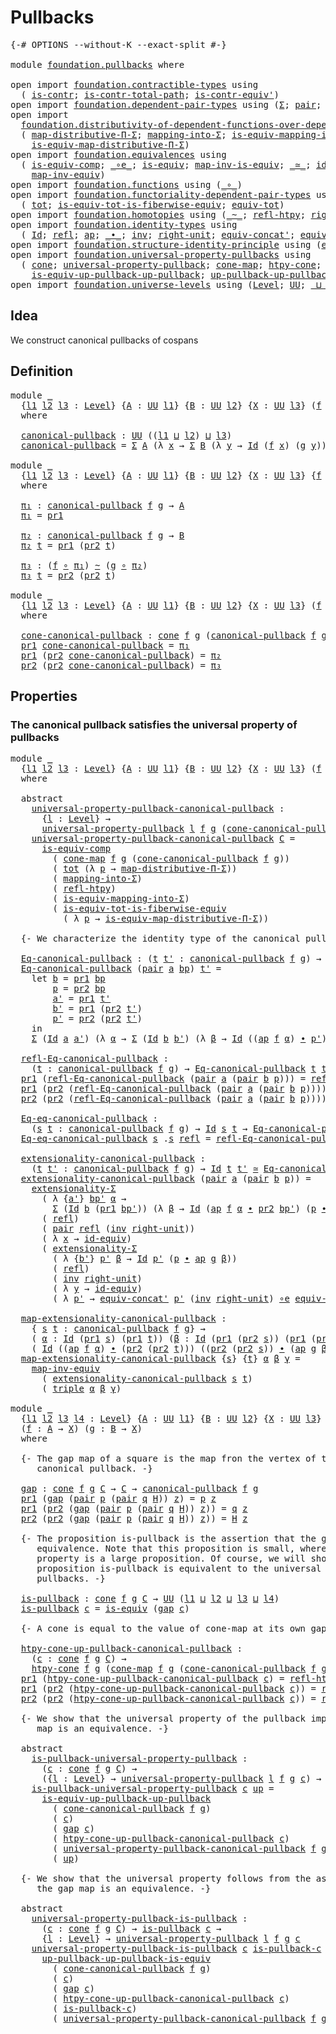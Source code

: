 # Pullbacks

<pre class="Agda"><a id="22" class="Symbol">{-#</a> <a id="26" class="Keyword">OPTIONS</a> <a id="34" class="Pragma">--without-K</a> <a id="46" class="Pragma">--exact-split</a> <a id="60" class="Symbol">#-}</a>

<a id="65" class="Keyword">module</a> <a id="72" href="foundation.pullbacks.html" class="Module">foundation.pullbacks</a> <a id="93" class="Keyword">where</a>

<a id="100" class="Keyword">open</a> <a id="105" class="Keyword">import</a> <a id="112" href="foundation.contractible-types.html" class="Module">foundation.contractible-types</a> <a id="142" class="Keyword">using</a>
  <a id="150" class="Symbol">(</a> <a id="152" href="foundation-core.contractible-types.html#925" class="Function">is-contr</a><a id="160" class="Symbol">;</a> <a id="162" href="foundation-core.contractible-types.html#1970" class="Function">is-contr-total-path</a><a id="181" class="Symbol">;</a> <a id="183" href="foundation-core.contractible-types.html#3739" class="Function">is-contr-equiv&#39;</a><a id="198" class="Symbol">)</a>
<a id="200" class="Keyword">open</a> <a id="205" class="Keyword">import</a> <a id="212" href="foundation.dependent-pair-types.html" class="Module">foundation.dependent-pair-types</a> <a id="244" class="Keyword">using</a> <a id="250" class="Symbol">(</a><a id="251" href="foundation-core.dependent-pair-types.html#502" class="Record">Σ</a><a id="252" class="Symbol">;</a> <a id="254" href="foundation-core.dependent-pair-types.html#575" class="InductiveConstructor">pair</a><a id="258" class="Symbol">;</a> <a id="260" href="foundation-core.dependent-pair-types.html#592" class="Field">pr1</a><a id="263" class="Symbol">;</a> <a id="265" href="foundation-core.dependent-pair-types.html#604" class="Field">pr2</a><a id="268" class="Symbol">;</a> <a id="270" href="foundation-core.dependent-pair-types.html#1021" class="Function">triple</a><a id="276" class="Symbol">)</a>
<a id="278" class="Keyword">open</a> <a id="283" class="Keyword">import</a>
  <a id="292" href="foundation.distributivity-of-dependent-functions-over-dependent-pairs.html" class="Module">foundation.distributivity-of-dependent-functions-over-dependent-pairs</a> <a id="362" class="Keyword">using</a>
  <a id="370" class="Symbol">(</a> <a id="372" href="foundation.distributivity-of-dependent-functions-over-dependent-pairs.html#2808" class="Function">map-distributive-Π-Σ</a><a id="392" class="Symbol">;</a> <a id="394" href="foundation.distributivity-of-dependent-functions-over-dependent-pairs.html#6417" class="Function">mapping-into-Σ</a><a id="408" class="Symbol">;</a> <a id="410" href="foundation.distributivity-of-dependent-functions-over-dependent-pairs.html#6621" class="Function">is-equiv-mapping-into-Σ</a><a id="433" class="Symbol">;</a>
    <a id="439" href="foundation.distributivity-of-dependent-functions-over-dependent-pairs.html#3957" class="Function">is-equiv-map-distributive-Π-Σ</a><a id="468" class="Symbol">)</a>
<a id="470" class="Keyword">open</a> <a id="475" class="Keyword">import</a> <a id="482" href="foundation.equivalences.html" class="Module">foundation.equivalences</a> <a id="506" class="Keyword">using</a>
  <a id="514" class="Symbol">(</a> <a id="516" href="foundation-core.equivalences.html#7183" class="Function">is-equiv-comp</a><a id="529" class="Symbol">;</a> <a id="531" href="foundation-core.equivalences.html#7843" class="Function Operator">_∘e_</a><a id="535" class="Symbol">;</a> <a id="537" href="foundation-core.equivalences.html#1542" class="Function">is-equiv</a><a id="545" class="Symbol">;</a> <a id="547" href="foundation-core.equivalences.html#4173" class="Function">map-inv-is-equiv</a><a id="563" class="Symbol">;</a> <a id="565" href="foundation-core.equivalences.html#1607" class="Function Operator">_≃_</a><a id="568" class="Symbol">;</a> <a id="570" href="foundation-core.equivalences.html#2480" class="Function">id-equiv</a><a id="578" class="Symbol">;</a>
    <a id="584" href="foundation-core.equivalences.html#5022" class="Function">map-inv-equiv</a><a id="597" class="Symbol">)</a>
<a id="599" class="Keyword">open</a> <a id="604" class="Keyword">import</a> <a id="611" href="foundation.functions.html" class="Module">foundation.functions</a> <a id="632" class="Keyword">using</a> <a id="638" class="Symbol">(</a><a id="639" href="foundation-core.functions.html#407" class="Function Operator">_∘_</a><a id="642" class="Symbol">)</a>
<a id="644" class="Keyword">open</a> <a id="649" class="Keyword">import</a> <a id="656" href="foundation.functoriality-dependent-pair-types.html" class="Module">foundation.functoriality-dependent-pair-types</a> <a id="702" class="Keyword">using</a>
  <a id="710" class="Symbol">(</a> <a id="712" href="foundation-core.functoriality-dependent-pair-types.html#1881" class="Function">tot</a><a id="715" class="Symbol">;</a> <a id="717" href="foundation-core.functoriality-dependent-pair-types.html#5869" class="Function">is-equiv-tot-is-fiberwise-equiv</a><a id="748" class="Symbol">;</a> <a id="750" href="foundation-core.functoriality-dependent-pair-types.html#6804" class="Function">equiv-tot</a><a id="759" class="Symbol">)</a>
<a id="761" class="Keyword">open</a> <a id="766" class="Keyword">import</a> <a id="773" href="foundation.homotopies.html" class="Module">foundation.homotopies</a> <a id="795" class="Keyword">using</a> <a id="801" class="Symbol">(</a><a id="802" href="foundation-core.homotopies.html#467" class="Function Operator">_~_</a><a id="805" class="Symbol">;</a> <a id="807" href="foundation-core.homotopies.html#632" class="Function">refl-htpy</a><a id="816" class="Symbol">;</a> <a id="818" href="foundation-core.homotopies.html#2475" class="Function">right-unit-htpy</a><a id="833" class="Symbol">)</a>
<a id="835" class="Keyword">open</a> <a id="840" class="Keyword">import</a> <a id="847" href="foundation.identity-types.html" class="Module">foundation.identity-types</a> <a id="873" class="Keyword">using</a>
  <a id="881" class="Symbol">(</a> <a id="883" href="foundation-core.identity-types.html#641" class="Datatype">Id</a><a id="885" class="Symbol">;</a> <a id="887" href="foundation-core.identity-types.html#694" class="InductiveConstructor">refl</a><a id="891" class="Symbol">;</a> <a id="893" href="foundation-core.identity-types.html#2853" class="Function">ap</a><a id="895" class="Symbol">;</a> <a id="897" href="foundation-core.identity-types.html#1239" class="Function Operator">_∙_</a><a id="900" class="Symbol">;</a> <a id="902" href="foundation-core.identity-types.html#1552" class="Function">inv</a><a id="905" class="Symbol">;</a> <a id="907" href="foundation-core.identity-types.html#1905" class="Function">right-unit</a><a id="917" class="Symbol">;</a> <a id="919" href="foundation.identity-types.html#2710" class="Function">equiv-concat&#39;</a><a id="932" class="Symbol">;</a> <a id="934" href="foundation.identity-types.html#1216" class="Function">equiv-inv</a><a id="943" class="Symbol">)</a>
<a id="945" class="Keyword">open</a> <a id="950" class="Keyword">import</a> <a id="957" href="foundation.structure-identity-principle.html" class="Module">foundation.structure-identity-principle</a> <a id="997" class="Keyword">using</a> <a id="1003" class="Symbol">(</a><a id="1004" href="foundation.structure-identity-principle.html#2980" class="Function">extensionality-Σ</a><a id="1020" class="Symbol">)</a>
<a id="1022" class="Keyword">open</a> <a id="1027" class="Keyword">import</a> <a id="1034" href="foundation.universal-property-pullbacks.html" class="Module">foundation.universal-property-pullbacks</a> <a id="1074" class="Keyword">using</a>
  <a id="1082" class="Symbol">(</a> <a id="1084" href="foundation.universal-property-pullbacks.html#2502" class="Function">cone</a><a id="1088" class="Symbol">;</a> <a id="1090" href="foundation.universal-property-pullbacks.html#3112" class="Function">universal-property-pullback</a><a id="1117" class="Symbol">;</a> <a id="1119" href="foundation.universal-property-pullbacks.html#2697" class="Function">cone-map</a><a id="1127" class="Symbol">;</a> <a id="1129" href="foundation.universal-property-pullbacks.html#4988" class="Function">htpy-cone</a><a id="1138" class="Symbol">;</a>
    <a id="1144" href="foundation.universal-property-pullbacks.html#8629" class="Function">is-equiv-up-pullback-up-pullback</a><a id="1176" class="Symbol">;</a> <a id="1178" href="foundation.universal-property-pullbacks.html#9111" class="Function">up-pullback-up-pullback-is-equiv</a><a id="1210" class="Symbol">)</a>
<a id="1212" class="Keyword">open</a> <a id="1217" class="Keyword">import</a> <a id="1224" href="foundation.universe-levels.html" class="Module">foundation.universe-levels</a> <a id="1251" class="Keyword">using</a> <a id="1257" class="Symbol">(</a><a id="1258" href="Agda.Primitive.html#597" class="Postulate">Level</a><a id="1263" class="Symbol">;</a> <a id="1265" href="foundation-core.universe-levels.html#222" class="Primitive">UU</a><a id="1267" class="Symbol">;</a> <a id="1269" href="Agda.Primitive.html#810" class="Primitive Operator">_⊔_</a><a id="1272" class="Symbol">)</a>
</pre>
## Idea

We construct canonical pullbacks of cospans

## Definition

<pre class="Agda"><a id="1356" class="Keyword">module</a> <a id="1363" href="foundation.pullbacks.html#1363" class="Module">_</a>
  <a id="1367" class="Symbol">{</a><a id="1368" href="foundation.pullbacks.html#1368" class="Bound">l1</a> <a id="1371" href="foundation.pullbacks.html#1371" class="Bound">l2</a> <a id="1374" href="foundation.pullbacks.html#1374" class="Bound">l3</a> <a id="1377" class="Symbol">:</a> <a id="1379" href="Agda.Primitive.html#597" class="Postulate">Level</a><a id="1384" class="Symbol">}</a> <a id="1386" class="Symbol">{</a><a id="1387" href="foundation.pullbacks.html#1387" class="Bound">A</a> <a id="1389" class="Symbol">:</a> <a id="1391" href="foundation-core.universe-levels.html#222" class="Primitive">UU</a> <a id="1394" href="foundation.pullbacks.html#1368" class="Bound">l1</a><a id="1396" class="Symbol">}</a> <a id="1398" class="Symbol">{</a><a id="1399" href="foundation.pullbacks.html#1399" class="Bound">B</a> <a id="1401" class="Symbol">:</a> <a id="1403" href="foundation-core.universe-levels.html#222" class="Primitive">UU</a> <a id="1406" href="foundation.pullbacks.html#1371" class="Bound">l2</a><a id="1408" class="Symbol">}</a> <a id="1410" class="Symbol">{</a><a id="1411" href="foundation.pullbacks.html#1411" class="Bound">X</a> <a id="1413" class="Symbol">:</a> <a id="1415" href="foundation-core.universe-levels.html#222" class="Primitive">UU</a> <a id="1418" href="foundation.pullbacks.html#1374" class="Bound">l3</a><a id="1420" class="Symbol">}</a> <a id="1422" class="Symbol">(</a><a id="1423" href="foundation.pullbacks.html#1423" class="Bound">f</a> <a id="1425" class="Symbol">:</a> <a id="1427" href="foundation.pullbacks.html#1387" class="Bound">A</a> <a id="1429" class="Symbol">→</a> <a id="1431" href="foundation.pullbacks.html#1411" class="Bound">X</a><a id="1432" class="Symbol">)</a> <a id="1434" class="Symbol">(</a><a id="1435" href="foundation.pullbacks.html#1435" class="Bound">g</a> <a id="1437" class="Symbol">:</a> <a id="1439" href="foundation.pullbacks.html#1399" class="Bound">B</a> <a id="1441" class="Symbol">→</a> <a id="1443" href="foundation.pullbacks.html#1411" class="Bound">X</a><a id="1444" class="Symbol">)</a>
  <a id="1448" class="Keyword">where</a>

  <a id="1457" href="foundation.pullbacks.html#1457" class="Function">canonical-pullback</a> <a id="1476" class="Symbol">:</a> <a id="1478" href="foundation-core.universe-levels.html#222" class="Primitive">UU</a> <a id="1481" class="Symbol">((</a><a id="1483" href="foundation.pullbacks.html#1368" class="Bound">l1</a> <a id="1486" href="Agda.Primitive.html#810" class="Primitive Operator">⊔</a> <a id="1488" href="foundation.pullbacks.html#1371" class="Bound">l2</a><a id="1490" class="Symbol">)</a> <a id="1492" href="Agda.Primitive.html#810" class="Primitive Operator">⊔</a> <a id="1494" href="foundation.pullbacks.html#1374" class="Bound">l3</a><a id="1496" class="Symbol">)</a>
  <a id="1500" href="foundation.pullbacks.html#1457" class="Function">canonical-pullback</a> <a id="1519" class="Symbol">=</a> <a id="1521" href="foundation-core.dependent-pair-types.html#502" class="Record">Σ</a> <a id="1523" href="foundation.pullbacks.html#1387" class="Bound">A</a> <a id="1525" class="Symbol">(λ</a> <a id="1528" href="foundation.pullbacks.html#1528" class="Bound">x</a> <a id="1530" class="Symbol">→</a> <a id="1532" href="foundation-core.dependent-pair-types.html#502" class="Record">Σ</a> <a id="1534" href="foundation.pullbacks.html#1399" class="Bound">B</a> <a id="1536" class="Symbol">(λ</a> <a id="1539" href="foundation.pullbacks.html#1539" class="Bound">y</a> <a id="1541" class="Symbol">→</a> <a id="1543" href="foundation-core.identity-types.html#641" class="Datatype">Id</a> <a id="1546" class="Symbol">(</a><a id="1547" href="foundation.pullbacks.html#1423" class="Bound">f</a> <a id="1549" href="foundation.pullbacks.html#1528" class="Bound">x</a><a id="1550" class="Symbol">)</a> <a id="1552" class="Symbol">(</a><a id="1553" href="foundation.pullbacks.html#1435" class="Bound">g</a> <a id="1555" href="foundation.pullbacks.html#1539" class="Bound">y</a><a id="1556" class="Symbol">)))</a>

<a id="1561" class="Keyword">module</a> <a id="1568" href="foundation.pullbacks.html#1568" class="Module">_</a>
  <a id="1572" class="Symbol">{</a><a id="1573" href="foundation.pullbacks.html#1573" class="Bound">l1</a> <a id="1576" href="foundation.pullbacks.html#1576" class="Bound">l2</a> <a id="1579" href="foundation.pullbacks.html#1579" class="Bound">l3</a> <a id="1582" class="Symbol">:</a> <a id="1584" href="Agda.Primitive.html#597" class="Postulate">Level</a><a id="1589" class="Symbol">}</a> <a id="1591" class="Symbol">{</a><a id="1592" href="foundation.pullbacks.html#1592" class="Bound">A</a> <a id="1594" class="Symbol">:</a> <a id="1596" href="foundation-core.universe-levels.html#222" class="Primitive">UU</a> <a id="1599" href="foundation.pullbacks.html#1573" class="Bound">l1</a><a id="1601" class="Symbol">}</a> <a id="1603" class="Symbol">{</a><a id="1604" href="foundation.pullbacks.html#1604" class="Bound">B</a> <a id="1606" class="Symbol">:</a> <a id="1608" href="foundation-core.universe-levels.html#222" class="Primitive">UU</a> <a id="1611" href="foundation.pullbacks.html#1576" class="Bound">l2</a><a id="1613" class="Symbol">}</a> <a id="1615" class="Symbol">{</a><a id="1616" href="foundation.pullbacks.html#1616" class="Bound">X</a> <a id="1618" class="Symbol">:</a> <a id="1620" href="foundation-core.universe-levels.html#222" class="Primitive">UU</a> <a id="1623" href="foundation.pullbacks.html#1579" class="Bound">l3</a><a id="1625" class="Symbol">}</a> <a id="1627" class="Symbol">{</a><a id="1628" href="foundation.pullbacks.html#1628" class="Bound">f</a> <a id="1630" class="Symbol">:</a> <a id="1632" href="foundation.pullbacks.html#1592" class="Bound">A</a> <a id="1634" class="Symbol">→</a> <a id="1636" href="foundation.pullbacks.html#1616" class="Bound">X</a><a id="1637" class="Symbol">}</a> <a id="1639" class="Symbol">{</a><a id="1640" href="foundation.pullbacks.html#1640" class="Bound">g</a> <a id="1642" class="Symbol">:</a> <a id="1644" href="foundation.pullbacks.html#1604" class="Bound">B</a> <a id="1646" class="Symbol">→</a> <a id="1648" href="foundation.pullbacks.html#1616" class="Bound">X</a><a id="1649" class="Symbol">}</a>
  <a id="1653" class="Keyword">where</a>
   
  <a id="1665" href="foundation.pullbacks.html#1665" class="Function">π₁</a> <a id="1668" class="Symbol">:</a> <a id="1670" href="foundation.pullbacks.html#1457" class="Function">canonical-pullback</a> <a id="1689" href="foundation.pullbacks.html#1628" class="Bound">f</a> <a id="1691" href="foundation.pullbacks.html#1640" class="Bound">g</a> <a id="1693" class="Symbol">→</a> <a id="1695" href="foundation.pullbacks.html#1592" class="Bound">A</a>
  <a id="1699" href="foundation.pullbacks.html#1665" class="Function">π₁</a> <a id="1702" class="Symbol">=</a> <a id="1704" href="foundation-core.dependent-pair-types.html#592" class="Field">pr1</a>

  <a id="1711" href="foundation.pullbacks.html#1711" class="Function">π₂</a> <a id="1714" class="Symbol">:</a> <a id="1716" href="foundation.pullbacks.html#1457" class="Function">canonical-pullback</a> <a id="1735" href="foundation.pullbacks.html#1628" class="Bound">f</a> <a id="1737" href="foundation.pullbacks.html#1640" class="Bound">g</a> <a id="1739" class="Symbol">→</a> <a id="1741" href="foundation.pullbacks.html#1604" class="Bound">B</a>
  <a id="1745" href="foundation.pullbacks.html#1711" class="Function">π₂</a> <a id="1748" href="foundation.pullbacks.html#1748" class="Bound">t</a> <a id="1750" class="Symbol">=</a> <a id="1752" href="foundation-core.dependent-pair-types.html#592" class="Field">pr1</a> <a id="1756" class="Symbol">(</a><a id="1757" href="foundation-core.dependent-pair-types.html#604" class="Field">pr2</a> <a id="1761" href="foundation.pullbacks.html#1748" class="Bound">t</a><a id="1762" class="Symbol">)</a>

  <a id="1767" href="foundation.pullbacks.html#1767" class="Function">π₃</a> <a id="1770" class="Symbol">:</a> <a id="1772" class="Symbol">(</a><a id="1773" href="foundation.pullbacks.html#1628" class="Bound">f</a> <a id="1775" href="foundation-core.functions.html#407" class="Function Operator">∘</a> <a id="1777" href="foundation.pullbacks.html#1665" class="Function">π₁</a><a id="1779" class="Symbol">)</a> <a id="1781" href="foundation-core.homotopies.html#467" class="Function Operator">~</a> <a id="1783" class="Symbol">(</a><a id="1784" href="foundation.pullbacks.html#1640" class="Bound">g</a> <a id="1786" href="foundation-core.functions.html#407" class="Function Operator">∘</a> <a id="1788" href="foundation.pullbacks.html#1711" class="Function">π₂</a><a id="1790" class="Symbol">)</a>
  <a id="1794" href="foundation.pullbacks.html#1767" class="Function">π₃</a> <a id="1797" href="foundation.pullbacks.html#1797" class="Bound">t</a> <a id="1799" class="Symbol">=</a> <a id="1801" href="foundation-core.dependent-pair-types.html#604" class="Field">pr2</a> <a id="1805" class="Symbol">(</a><a id="1806" href="foundation-core.dependent-pair-types.html#604" class="Field">pr2</a> <a id="1810" href="foundation.pullbacks.html#1797" class="Bound">t</a><a id="1811" class="Symbol">)</a>

<a id="1814" class="Keyword">module</a> <a id="1821" href="foundation.pullbacks.html#1821" class="Module">_</a>
  <a id="1825" class="Symbol">{</a><a id="1826" href="foundation.pullbacks.html#1826" class="Bound">l1</a> <a id="1829" href="foundation.pullbacks.html#1829" class="Bound">l2</a> <a id="1832" href="foundation.pullbacks.html#1832" class="Bound">l3</a> <a id="1835" class="Symbol">:</a> <a id="1837" href="Agda.Primitive.html#597" class="Postulate">Level</a><a id="1842" class="Symbol">}</a> <a id="1844" class="Symbol">{</a><a id="1845" href="foundation.pullbacks.html#1845" class="Bound">A</a> <a id="1847" class="Symbol">:</a> <a id="1849" href="foundation-core.universe-levels.html#222" class="Primitive">UU</a> <a id="1852" href="foundation.pullbacks.html#1826" class="Bound">l1</a><a id="1854" class="Symbol">}</a> <a id="1856" class="Symbol">{</a><a id="1857" href="foundation.pullbacks.html#1857" class="Bound">B</a> <a id="1859" class="Symbol">:</a> <a id="1861" href="foundation-core.universe-levels.html#222" class="Primitive">UU</a> <a id="1864" href="foundation.pullbacks.html#1829" class="Bound">l2</a><a id="1866" class="Symbol">}</a> <a id="1868" class="Symbol">{</a><a id="1869" href="foundation.pullbacks.html#1869" class="Bound">X</a> <a id="1871" class="Symbol">:</a> <a id="1873" href="foundation-core.universe-levels.html#222" class="Primitive">UU</a> <a id="1876" href="foundation.pullbacks.html#1832" class="Bound">l3</a><a id="1878" class="Symbol">}</a> <a id="1880" class="Symbol">(</a><a id="1881" href="foundation.pullbacks.html#1881" class="Bound">f</a> <a id="1883" class="Symbol">:</a> <a id="1885" href="foundation.pullbacks.html#1845" class="Bound">A</a> <a id="1887" class="Symbol">→</a> <a id="1889" href="foundation.pullbacks.html#1869" class="Bound">X</a><a id="1890" class="Symbol">)</a> <a id="1892" class="Symbol">(</a><a id="1893" href="foundation.pullbacks.html#1893" class="Bound">g</a> <a id="1895" class="Symbol">:</a> <a id="1897" href="foundation.pullbacks.html#1857" class="Bound">B</a> <a id="1899" class="Symbol">→</a> <a id="1901" href="foundation.pullbacks.html#1869" class="Bound">X</a><a id="1902" class="Symbol">)</a>
  <a id="1906" class="Keyword">where</a>
  
  <a id="1917" href="foundation.pullbacks.html#1917" class="Function">cone-canonical-pullback</a> <a id="1941" class="Symbol">:</a> <a id="1943" href="foundation.universal-property-pullbacks.html#2502" class="Function">cone</a> <a id="1948" href="foundation.pullbacks.html#1881" class="Bound">f</a> <a id="1950" href="foundation.pullbacks.html#1893" class="Bound">g</a> <a id="1952" class="Symbol">(</a><a id="1953" href="foundation.pullbacks.html#1457" class="Function">canonical-pullback</a> <a id="1972" href="foundation.pullbacks.html#1881" class="Bound">f</a> <a id="1974" href="foundation.pullbacks.html#1893" class="Bound">g</a><a id="1975" class="Symbol">)</a>
  <a id="1979" href="foundation-core.dependent-pair-types.html#592" class="Field">pr1</a> <a id="1983" href="foundation.pullbacks.html#1917" class="Function">cone-canonical-pullback</a> <a id="2007" class="Symbol">=</a> <a id="2009" href="foundation.pullbacks.html#1665" class="Function">π₁</a>
  <a id="2014" href="foundation-core.dependent-pair-types.html#592" class="Field">pr1</a> <a id="2018" class="Symbol">(</a><a id="2019" href="foundation-core.dependent-pair-types.html#604" class="Field">pr2</a> <a id="2023" href="foundation.pullbacks.html#1917" class="Function">cone-canonical-pullback</a><a id="2046" class="Symbol">)</a> <a id="2048" class="Symbol">=</a> <a id="2050" href="foundation.pullbacks.html#1711" class="Function">π₂</a>
  <a id="2055" href="foundation-core.dependent-pair-types.html#604" class="Field">pr2</a> <a id="2059" class="Symbol">(</a><a id="2060" href="foundation-core.dependent-pair-types.html#604" class="Field">pr2</a> <a id="2064" href="foundation.pullbacks.html#1917" class="Function">cone-canonical-pullback</a><a id="2087" class="Symbol">)</a> <a id="2089" class="Symbol">=</a> <a id="2091" href="foundation.pullbacks.html#1767" class="Function">π₃</a>
</pre>
## Properties

### The canonical pullback satisfies the universal property of pullbacks

<pre class="Agda"><a id="2196" class="Keyword">module</a> <a id="2203" href="foundation.pullbacks.html#2203" class="Module">_</a>
  <a id="2207" class="Symbol">{</a><a id="2208" href="foundation.pullbacks.html#2208" class="Bound">l1</a> <a id="2211" href="foundation.pullbacks.html#2211" class="Bound">l2</a> <a id="2214" href="foundation.pullbacks.html#2214" class="Bound">l3</a> <a id="2217" class="Symbol">:</a> <a id="2219" href="Agda.Primitive.html#597" class="Postulate">Level</a><a id="2224" class="Symbol">}</a> <a id="2226" class="Symbol">{</a><a id="2227" href="foundation.pullbacks.html#2227" class="Bound">A</a> <a id="2229" class="Symbol">:</a> <a id="2231" href="foundation-core.universe-levels.html#222" class="Primitive">UU</a> <a id="2234" href="foundation.pullbacks.html#2208" class="Bound">l1</a><a id="2236" class="Symbol">}</a> <a id="2238" class="Symbol">{</a><a id="2239" href="foundation.pullbacks.html#2239" class="Bound">B</a> <a id="2241" class="Symbol">:</a> <a id="2243" href="foundation-core.universe-levels.html#222" class="Primitive">UU</a> <a id="2246" href="foundation.pullbacks.html#2211" class="Bound">l2</a><a id="2248" class="Symbol">}</a> <a id="2250" class="Symbol">{</a><a id="2251" href="foundation.pullbacks.html#2251" class="Bound">X</a> <a id="2253" class="Symbol">:</a> <a id="2255" href="foundation-core.universe-levels.html#222" class="Primitive">UU</a> <a id="2258" href="foundation.pullbacks.html#2214" class="Bound">l3</a><a id="2260" class="Symbol">}</a> <a id="2262" class="Symbol">(</a><a id="2263" href="foundation.pullbacks.html#2263" class="Bound">f</a> <a id="2265" class="Symbol">:</a> <a id="2267" href="foundation.pullbacks.html#2227" class="Bound">A</a> <a id="2269" class="Symbol">→</a> <a id="2271" href="foundation.pullbacks.html#2251" class="Bound">X</a><a id="2272" class="Symbol">)</a> <a id="2274" class="Symbol">(</a><a id="2275" href="foundation.pullbacks.html#2275" class="Bound">g</a> <a id="2277" class="Symbol">:</a> <a id="2279" href="foundation.pullbacks.html#2239" class="Bound">B</a> <a id="2281" class="Symbol">→</a> <a id="2283" href="foundation.pullbacks.html#2251" class="Bound">X</a><a id="2284" class="Symbol">)</a>
  <a id="2288" class="Keyword">where</a>

  <a id="2297" class="Keyword">abstract</a>
    <a id="2310" href="foundation.pullbacks.html#2310" class="Function">universal-property-pullback-canonical-pullback</a> <a id="2357" class="Symbol">:</a> 
      <a id="2366" class="Symbol">{</a><a id="2367" href="foundation.pullbacks.html#2367" class="Bound">l</a> <a id="2369" class="Symbol">:</a> <a id="2371" href="Agda.Primitive.html#597" class="Postulate">Level</a><a id="2376" class="Symbol">}</a> <a id="2378" class="Symbol">→</a>
      <a id="2386" href="foundation.universal-property-pullbacks.html#3112" class="Function">universal-property-pullback</a> <a id="2414" href="foundation.pullbacks.html#2367" class="Bound">l</a> <a id="2416" href="foundation.pullbacks.html#2263" class="Bound">f</a> <a id="2418" href="foundation.pullbacks.html#2275" class="Bound">g</a> <a id="2420" class="Symbol">(</a><a id="2421" href="foundation.pullbacks.html#1917" class="Function">cone-canonical-pullback</a> <a id="2445" href="foundation.pullbacks.html#2263" class="Bound">f</a> <a id="2447" href="foundation.pullbacks.html#2275" class="Bound">g</a><a id="2448" class="Symbol">)</a>
    <a id="2454" href="foundation.pullbacks.html#2310" class="Function">universal-property-pullback-canonical-pullback</a> <a id="2501" href="foundation.pullbacks.html#2501" class="Bound">C</a> <a id="2503" class="Symbol">=</a>
      <a id="2511" href="foundation-core.equivalences.html#7183" class="Function">is-equiv-comp</a>
        <a id="2533" class="Symbol">(</a> <a id="2535" href="foundation.universal-property-pullbacks.html#2697" class="Function">cone-map</a> <a id="2544" href="foundation.pullbacks.html#2263" class="Bound">f</a> <a id="2546" href="foundation.pullbacks.html#2275" class="Bound">g</a> <a id="2548" class="Symbol">(</a><a id="2549" href="foundation.pullbacks.html#1917" class="Function">cone-canonical-pullback</a> <a id="2573" href="foundation.pullbacks.html#2263" class="Bound">f</a> <a id="2575" href="foundation.pullbacks.html#2275" class="Bound">g</a><a id="2576" class="Symbol">))</a>
        <a id="2587" class="Symbol">(</a> <a id="2589" href="foundation-core.functoriality-dependent-pair-types.html#1881" class="Function">tot</a> <a id="2593" class="Symbol">(λ</a> <a id="2596" href="foundation.pullbacks.html#2596" class="Bound">p</a> <a id="2598" class="Symbol">→</a> <a id="2600" href="foundation.distributivity-of-dependent-functions-over-dependent-pairs.html#2808" class="Function">map-distributive-Π-Σ</a><a id="2620" class="Symbol">))</a>
        <a id="2631" class="Symbol">(</a> <a id="2633" href="foundation.distributivity-of-dependent-functions-over-dependent-pairs.html#6417" class="Function">mapping-into-Σ</a><a id="2647" class="Symbol">)</a>
        <a id="2657" class="Symbol">(</a> <a id="2659" href="foundation-core.homotopies.html#632" class="Function">refl-htpy</a><a id="2668" class="Symbol">)</a>
        <a id="2678" class="Symbol">(</a> <a id="2680" href="foundation.distributivity-of-dependent-functions-over-dependent-pairs.html#6621" class="Function">is-equiv-mapping-into-Σ</a><a id="2703" class="Symbol">)</a>
        <a id="2713" class="Symbol">(</a> <a id="2715" href="foundation-core.functoriality-dependent-pair-types.html#5869" class="Function">is-equiv-tot-is-fiberwise-equiv</a>
          <a id="2757" class="Symbol">(</a> <a id="2759" class="Symbol">λ</a> <a id="2761" href="foundation.pullbacks.html#2761" class="Bound">p</a> <a id="2763" class="Symbol">→</a> <a id="2765" href="foundation.distributivity-of-dependent-functions-over-dependent-pairs.html#3957" class="Function">is-equiv-map-distributive-Π-Σ</a><a id="2794" class="Symbol">))</a>

  <a id="2800" class="Comment">{- We characterize the identity type of the canonical pullback. -}</a>
  
  <a id="2872" href="foundation.pullbacks.html#2872" class="Function">Eq-canonical-pullback</a> <a id="2894" class="Symbol">:</a> <a id="2896" class="Symbol">(</a><a id="2897" href="foundation.pullbacks.html#2897" class="Bound">t</a> <a id="2899" href="foundation.pullbacks.html#2899" class="Bound">t&#39;</a> <a id="2902" class="Symbol">:</a> <a id="2904" href="foundation.pullbacks.html#1457" class="Function">canonical-pullback</a> <a id="2923" href="foundation.pullbacks.html#2263" class="Bound">f</a> <a id="2925" href="foundation.pullbacks.html#2275" class="Bound">g</a><a id="2926" class="Symbol">)</a> <a id="2928" class="Symbol">→</a> <a id="2930" href="foundation-core.universe-levels.html#222" class="Primitive">UU</a> <a id="2933" class="Symbol">(</a><a id="2934" href="foundation.pullbacks.html#2208" class="Bound">l1</a> <a id="2937" href="Agda.Primitive.html#810" class="Primitive Operator">⊔</a> <a id="2939" class="Symbol">(</a><a id="2940" href="foundation.pullbacks.html#2211" class="Bound">l2</a> <a id="2943" href="Agda.Primitive.html#810" class="Primitive Operator">⊔</a> <a id="2945" href="foundation.pullbacks.html#2214" class="Bound">l3</a><a id="2947" class="Symbol">))</a>
  <a id="2952" href="foundation.pullbacks.html#2872" class="Function">Eq-canonical-pullback</a> <a id="2974" class="Symbol">(</a><a id="2975" href="foundation-core.dependent-pair-types.html#575" class="InductiveConstructor">pair</a> <a id="2980" href="foundation.pullbacks.html#2980" class="Bound">a</a> <a id="2982" href="foundation.pullbacks.html#2982" class="Bound">bp</a><a id="2984" class="Symbol">)</a> <a id="2986" href="foundation.pullbacks.html#2986" class="Bound">t&#39;</a> <a id="2989" class="Symbol">=</a>
    <a id="2995" class="Keyword">let</a> <a id="2999" href="foundation.pullbacks.html#2999" class="Bound">b</a> <a id="3001" class="Symbol">=</a> <a id="3003" href="foundation-core.dependent-pair-types.html#592" class="Field">pr1</a> <a id="3007" href="foundation.pullbacks.html#2982" class="Bound">bp</a>
        <a id="3018" href="foundation.pullbacks.html#3018" class="Bound">p</a> <a id="3020" class="Symbol">=</a> <a id="3022" href="foundation-core.dependent-pair-types.html#604" class="Field">pr2</a> <a id="3026" href="foundation.pullbacks.html#2982" class="Bound">bp</a>
        <a id="3037" href="foundation.pullbacks.html#3037" class="Bound">a&#39;</a> <a id="3040" class="Symbol">=</a> <a id="3042" href="foundation-core.dependent-pair-types.html#592" class="Field">pr1</a> <a id="3046" href="foundation.pullbacks.html#2986" class="Bound">t&#39;</a>
        <a id="3057" href="foundation.pullbacks.html#3057" class="Bound">b&#39;</a> <a id="3060" class="Symbol">=</a> <a id="3062" href="foundation-core.dependent-pair-types.html#592" class="Field">pr1</a> <a id="3066" class="Symbol">(</a><a id="3067" href="foundation-core.dependent-pair-types.html#604" class="Field">pr2</a> <a id="3071" href="foundation.pullbacks.html#2986" class="Bound">t&#39;</a><a id="3073" class="Symbol">)</a>
        <a id="3083" href="foundation.pullbacks.html#3083" class="Bound">p&#39;</a> <a id="3086" class="Symbol">=</a> <a id="3088" href="foundation-core.dependent-pair-types.html#604" class="Field">pr2</a> <a id="3092" class="Symbol">(</a><a id="3093" href="foundation-core.dependent-pair-types.html#604" class="Field">pr2</a> <a id="3097" href="foundation.pullbacks.html#2986" class="Bound">t&#39;</a><a id="3099" class="Symbol">)</a>
    <a id="3105" class="Keyword">in</a>
    <a id="3112" href="foundation-core.dependent-pair-types.html#502" class="Record">Σ</a> <a id="3114" class="Symbol">(</a><a id="3115" href="foundation-core.identity-types.html#641" class="Datatype">Id</a> <a id="3118" href="foundation.pullbacks.html#2980" class="Bound">a</a> <a id="3120" href="foundation.pullbacks.html#3037" class="Bound">a&#39;</a><a id="3122" class="Symbol">)</a> <a id="3124" class="Symbol">(λ</a> <a id="3127" href="foundation.pullbacks.html#3127" class="Bound">α</a> <a id="3129" class="Symbol">→</a> <a id="3131" href="foundation-core.dependent-pair-types.html#502" class="Record">Σ</a> <a id="3133" class="Symbol">(</a><a id="3134" href="foundation-core.identity-types.html#641" class="Datatype">Id</a> <a id="3137" href="foundation.pullbacks.html#2999" class="Bound">b</a> <a id="3139" href="foundation.pullbacks.html#3057" class="Bound">b&#39;</a><a id="3141" class="Symbol">)</a> <a id="3143" class="Symbol">(λ</a> <a id="3146" href="foundation.pullbacks.html#3146" class="Bound">β</a> <a id="3148" class="Symbol">→</a> <a id="3150" href="foundation-core.identity-types.html#641" class="Datatype">Id</a> <a id="3153" class="Symbol">((</a><a id="3155" href="foundation-core.identity-types.html#2853" class="Function">ap</a> <a id="3158" href="foundation.pullbacks.html#2263" class="Bound">f</a> <a id="3160" href="foundation.pullbacks.html#3127" class="Bound">α</a><a id="3161" class="Symbol">)</a> <a id="3163" href="foundation-core.identity-types.html#1239" class="Function Operator">∙</a> <a id="3165" href="foundation.pullbacks.html#3083" class="Bound">p&#39;</a><a id="3167" class="Symbol">)</a> <a id="3169" class="Symbol">(</a><a id="3170" href="foundation.pullbacks.html#3018" class="Bound">p</a> <a id="3172" href="foundation-core.identity-types.html#1239" class="Function Operator">∙</a> <a id="3174" class="Symbol">(</a><a id="3175" href="foundation-core.identity-types.html#2853" class="Function">ap</a> <a id="3178" href="foundation.pullbacks.html#2275" class="Bound">g</a> <a id="3180" href="foundation.pullbacks.html#3146" class="Bound">β</a><a id="3181" class="Symbol">))))</a>

  <a id="3189" href="foundation.pullbacks.html#3189" class="Function">refl-Eq-canonical-pullback</a> <a id="3216" class="Symbol">:</a>
    <a id="3222" class="Symbol">(</a><a id="3223" href="foundation.pullbacks.html#3223" class="Bound">t</a> <a id="3225" class="Symbol">:</a> <a id="3227" href="foundation.pullbacks.html#1457" class="Function">canonical-pullback</a> <a id="3246" href="foundation.pullbacks.html#2263" class="Bound">f</a> <a id="3248" href="foundation.pullbacks.html#2275" class="Bound">g</a><a id="3249" class="Symbol">)</a> <a id="3251" class="Symbol">→</a> <a id="3253" href="foundation.pullbacks.html#2872" class="Function">Eq-canonical-pullback</a> <a id="3275" href="foundation.pullbacks.html#3223" class="Bound">t</a> <a id="3277" href="foundation.pullbacks.html#3223" class="Bound">t</a>
  <a id="3281" href="foundation-core.dependent-pair-types.html#592" class="Field">pr1</a> <a id="3285" class="Symbol">(</a><a id="3286" href="foundation.pullbacks.html#3189" class="Function">refl-Eq-canonical-pullback</a> <a id="3313" class="Symbol">(</a><a id="3314" href="foundation-core.dependent-pair-types.html#575" class="InductiveConstructor">pair</a> <a id="3319" href="foundation.pullbacks.html#3319" class="Bound">a</a> <a id="3321" class="Symbol">(</a><a id="3322" href="foundation-core.dependent-pair-types.html#575" class="InductiveConstructor">pair</a> <a id="3327" href="foundation.pullbacks.html#3327" class="Bound">b</a> <a id="3329" href="foundation.pullbacks.html#3329" class="Bound">p</a><a id="3330" class="Symbol">)))</a> <a id="3334" class="Symbol">=</a> <a id="3336" href="foundation-core.identity-types.html#694" class="InductiveConstructor">refl</a>
  <a id="3343" href="foundation-core.dependent-pair-types.html#592" class="Field">pr1</a> <a id="3347" class="Symbol">(</a><a id="3348" href="foundation-core.dependent-pair-types.html#604" class="Field">pr2</a> <a id="3352" class="Symbol">(</a><a id="3353" href="foundation.pullbacks.html#3189" class="Function">refl-Eq-canonical-pullback</a> <a id="3380" class="Symbol">(</a><a id="3381" href="foundation-core.dependent-pair-types.html#575" class="InductiveConstructor">pair</a> <a id="3386" href="foundation.pullbacks.html#3386" class="Bound">a</a> <a id="3388" class="Symbol">(</a><a id="3389" href="foundation-core.dependent-pair-types.html#575" class="InductiveConstructor">pair</a> <a id="3394" href="foundation.pullbacks.html#3394" class="Bound">b</a> <a id="3396" href="foundation.pullbacks.html#3396" class="Bound">p</a><a id="3397" class="Symbol">))))</a> <a id="3402" class="Symbol">=</a> <a id="3404" href="foundation-core.identity-types.html#694" class="InductiveConstructor">refl</a>
  <a id="3411" href="foundation-core.dependent-pair-types.html#604" class="Field">pr2</a> <a id="3415" class="Symbol">(</a><a id="3416" href="foundation-core.dependent-pair-types.html#604" class="Field">pr2</a> <a id="3420" class="Symbol">(</a><a id="3421" href="foundation.pullbacks.html#3189" class="Function">refl-Eq-canonical-pullback</a> <a id="3448" class="Symbol">(</a><a id="3449" href="foundation-core.dependent-pair-types.html#575" class="InductiveConstructor">pair</a> <a id="3454" href="foundation.pullbacks.html#3454" class="Bound">a</a> <a id="3456" class="Symbol">(</a><a id="3457" href="foundation-core.dependent-pair-types.html#575" class="InductiveConstructor">pair</a> <a id="3462" href="foundation.pullbacks.html#3462" class="Bound">b</a> <a id="3464" href="foundation.pullbacks.html#3464" class="Bound">p</a><a id="3465" class="Symbol">))))</a> <a id="3470" class="Symbol">=</a> <a id="3472" href="foundation-core.identity-types.html#1552" class="Function">inv</a> <a id="3476" href="foundation-core.identity-types.html#1905" class="Function">right-unit</a>

  <a id="3490" href="foundation.pullbacks.html#3490" class="Function">Eq-eq-canonical-pullback</a> <a id="3515" class="Symbol">:</a>
    <a id="3521" class="Symbol">(</a><a id="3522" href="foundation.pullbacks.html#3522" class="Bound">s</a> <a id="3524" href="foundation.pullbacks.html#3524" class="Bound">t</a> <a id="3526" class="Symbol">:</a> <a id="3528" href="foundation.pullbacks.html#1457" class="Function">canonical-pullback</a> <a id="3547" href="foundation.pullbacks.html#2263" class="Bound">f</a> <a id="3549" href="foundation.pullbacks.html#2275" class="Bound">g</a><a id="3550" class="Symbol">)</a> <a id="3552" class="Symbol">→</a> <a id="3554" href="foundation-core.identity-types.html#641" class="Datatype">Id</a> <a id="3557" href="foundation.pullbacks.html#3522" class="Bound">s</a> <a id="3559" href="foundation.pullbacks.html#3524" class="Bound">t</a> <a id="3561" class="Symbol">→</a> <a id="3563" href="foundation.pullbacks.html#2872" class="Function">Eq-canonical-pullback</a> <a id="3585" href="foundation.pullbacks.html#3522" class="Bound">s</a> <a id="3587" href="foundation.pullbacks.html#3524" class="Bound">t</a>
  <a id="3591" href="foundation.pullbacks.html#3490" class="Function">Eq-eq-canonical-pullback</a> <a id="3616" href="foundation.pullbacks.html#3616" class="Bound">s</a> <a id="3618" class="DottedPattern Symbol">.</a><a id="3619" href="foundation.pullbacks.html#3616" class="DottedPattern Bound">s</a> <a id="3621" href="foundation-core.identity-types.html#694" class="InductiveConstructor">refl</a> <a id="3626" class="Symbol">=</a> <a id="3628" href="foundation.pullbacks.html#3189" class="Function">refl-Eq-canonical-pullback</a> <a id="3655" href="foundation.pullbacks.html#3616" class="Bound">s</a>

  <a id="3660" href="foundation.pullbacks.html#3660" class="Function">extensionality-canonical-pullback</a> <a id="3694" class="Symbol">:</a>
    <a id="3700" class="Symbol">(</a><a id="3701" href="foundation.pullbacks.html#3701" class="Bound">t</a> <a id="3703" href="foundation.pullbacks.html#3703" class="Bound">t&#39;</a> <a id="3706" class="Symbol">:</a> <a id="3708" href="foundation.pullbacks.html#1457" class="Function">canonical-pullback</a> <a id="3727" href="foundation.pullbacks.html#2263" class="Bound">f</a> <a id="3729" href="foundation.pullbacks.html#2275" class="Bound">g</a><a id="3730" class="Symbol">)</a> <a id="3732" class="Symbol">→</a> <a id="3734" href="foundation-core.identity-types.html#641" class="Datatype">Id</a> <a id="3737" href="foundation.pullbacks.html#3701" class="Bound">t</a> <a id="3739" href="foundation.pullbacks.html#3703" class="Bound">t&#39;</a> <a id="3742" href="foundation-core.equivalences.html#1607" class="Function Operator">≃</a> <a id="3744" href="foundation.pullbacks.html#2872" class="Function">Eq-canonical-pullback</a> <a id="3766" href="foundation.pullbacks.html#3701" class="Bound">t</a> <a id="3768" href="foundation.pullbacks.html#3703" class="Bound">t&#39;</a>
  <a id="3773" href="foundation.pullbacks.html#3660" class="Function">extensionality-canonical-pullback</a> <a id="3807" class="Symbol">(</a><a id="3808" href="foundation-core.dependent-pair-types.html#575" class="InductiveConstructor">pair</a> <a id="3813" href="foundation.pullbacks.html#3813" class="Bound">a</a> <a id="3815" class="Symbol">(</a><a id="3816" href="foundation-core.dependent-pair-types.html#575" class="InductiveConstructor">pair</a> <a id="3821" href="foundation.pullbacks.html#3821" class="Bound">b</a> <a id="3823" href="foundation.pullbacks.html#3823" class="Bound">p</a><a id="3824" class="Symbol">))</a> <a id="3827" class="Symbol">=</a>
    <a id="3833" href="foundation.structure-identity-principle.html#2980" class="Function">extensionality-Σ</a>
      <a id="3856" class="Symbol">(</a> <a id="3858" class="Symbol">λ</a> <a id="3860" class="Symbol">{</a><a id="3861" href="foundation.pullbacks.html#3861" class="Bound">a&#39;</a><a id="3863" class="Symbol">}</a> <a id="3865" href="foundation.pullbacks.html#3865" class="Bound">bp&#39;</a> <a id="3869" href="foundation.pullbacks.html#3869" class="Bound">α</a> <a id="3871" class="Symbol">→</a>
        <a id="3881" href="foundation-core.dependent-pair-types.html#502" class="Record">Σ</a> <a id="3883" class="Symbol">(</a><a id="3884" href="foundation-core.identity-types.html#641" class="Datatype">Id</a> <a id="3887" href="foundation.pullbacks.html#3821" class="Bound">b</a> <a id="3889" class="Symbol">(</a><a id="3890" href="foundation-core.dependent-pair-types.html#592" class="Field">pr1</a> <a id="3894" href="foundation.pullbacks.html#3865" class="Bound">bp&#39;</a><a id="3897" class="Symbol">))</a> <a id="3900" class="Symbol">(λ</a> <a id="3903" href="foundation.pullbacks.html#3903" class="Bound">β</a> <a id="3905" class="Symbol">→</a> <a id="3907" href="foundation-core.identity-types.html#641" class="Datatype">Id</a> <a id="3910" class="Symbol">(</a><a id="3911" href="foundation-core.identity-types.html#2853" class="Function">ap</a> <a id="3914" href="foundation.pullbacks.html#2263" class="Bound">f</a> <a id="3916" href="foundation.pullbacks.html#3869" class="Bound">α</a> <a id="3918" href="foundation-core.identity-types.html#1239" class="Function Operator">∙</a> <a id="3920" href="foundation-core.dependent-pair-types.html#604" class="Field">pr2</a> <a id="3924" href="foundation.pullbacks.html#3865" class="Bound">bp&#39;</a><a id="3927" class="Symbol">)</a> <a id="3929" class="Symbol">(</a><a id="3930" href="foundation.pullbacks.html#3823" class="Bound">p</a> <a id="3932" href="foundation-core.identity-types.html#1239" class="Function Operator">∙</a> <a id="3934" href="foundation-core.identity-types.html#2853" class="Function">ap</a> <a id="3937" href="foundation.pullbacks.html#2275" class="Bound">g</a> <a id="3939" href="foundation.pullbacks.html#3903" class="Bound">β</a><a id="3940" class="Symbol">)))</a>
      <a id="3950" class="Symbol">(</a> <a id="3952" href="foundation-core.identity-types.html#694" class="InductiveConstructor">refl</a><a id="3956" class="Symbol">)</a>
      <a id="3964" class="Symbol">(</a> <a id="3966" href="foundation-core.dependent-pair-types.html#575" class="InductiveConstructor">pair</a> <a id="3971" href="foundation-core.identity-types.html#694" class="InductiveConstructor">refl</a> <a id="3976" class="Symbol">(</a><a id="3977" href="foundation-core.identity-types.html#1552" class="Function">inv</a> <a id="3981" href="foundation-core.identity-types.html#1905" class="Function">right-unit</a><a id="3991" class="Symbol">))</a>
      <a id="4000" class="Symbol">(</a> <a id="4002" class="Symbol">λ</a> <a id="4004" href="foundation.pullbacks.html#4004" class="Bound">x</a> <a id="4006" class="Symbol">→</a> <a id="4008" href="foundation-core.equivalences.html#2480" class="Function">id-equiv</a><a id="4016" class="Symbol">)</a>
      <a id="4024" class="Symbol">(</a> <a id="4026" href="foundation.structure-identity-principle.html#2980" class="Function">extensionality-Σ</a>
        <a id="4051" class="Symbol">(</a> <a id="4053" class="Symbol">λ</a> <a id="4055" class="Symbol">{</a><a id="4056" href="foundation.pullbacks.html#4056" class="Bound">b&#39;</a><a id="4058" class="Symbol">}</a> <a id="4060" href="foundation.pullbacks.html#4060" class="Bound">p&#39;</a> <a id="4063" href="foundation.pullbacks.html#4063" class="Bound">β</a> <a id="4065" class="Symbol">→</a> <a id="4067" href="foundation-core.identity-types.html#641" class="Datatype">Id</a> <a id="4070" href="foundation.pullbacks.html#4060" class="Bound">p&#39;</a> <a id="4073" class="Symbol">(</a><a id="4074" href="foundation.pullbacks.html#3823" class="Bound">p</a> <a id="4076" href="foundation-core.identity-types.html#1239" class="Function Operator">∙</a> <a id="4078" href="foundation-core.identity-types.html#2853" class="Function">ap</a> <a id="4081" href="foundation.pullbacks.html#2275" class="Bound">g</a> <a id="4083" href="foundation.pullbacks.html#4063" class="Bound">β</a><a id="4084" class="Symbol">))</a>
        <a id="4095" class="Symbol">(</a> <a id="4097" href="foundation-core.identity-types.html#694" class="InductiveConstructor">refl</a><a id="4101" class="Symbol">)</a>
        <a id="4111" class="Symbol">(</a> <a id="4113" href="foundation-core.identity-types.html#1552" class="Function">inv</a> <a id="4117" href="foundation-core.identity-types.html#1905" class="Function">right-unit</a><a id="4127" class="Symbol">)</a>
        <a id="4137" class="Symbol">(</a> <a id="4139" class="Symbol">λ</a> <a id="4141" href="foundation.pullbacks.html#4141" class="Bound">y</a> <a id="4143" class="Symbol">→</a> <a id="4145" href="foundation-core.equivalences.html#2480" class="Function">id-equiv</a><a id="4153" class="Symbol">)</a>
        <a id="4163" class="Symbol">(</a> <a id="4165" class="Symbol">λ</a> <a id="4167" href="foundation.pullbacks.html#4167" class="Bound">p&#39;</a> <a id="4170" class="Symbol">→</a> <a id="4172" href="foundation.identity-types.html#2710" class="Function">equiv-concat&#39;</a> <a id="4186" href="foundation.pullbacks.html#4167" class="Bound">p&#39;</a> <a id="4189" class="Symbol">(</a><a id="4190" href="foundation-core.identity-types.html#1552" class="Function">inv</a> <a id="4194" href="foundation-core.identity-types.html#1905" class="Function">right-unit</a><a id="4204" class="Symbol">)</a> <a id="4206" href="foundation-core.equivalences.html#7843" class="Function Operator">∘e</a> <a id="4209" href="foundation.identity-types.html#1216" class="Function">equiv-inv</a> <a id="4219" href="foundation.pullbacks.html#3823" class="Bound">p</a> <a id="4221" href="foundation.pullbacks.html#4167" class="Bound">p&#39;</a><a id="4223" class="Symbol">))</a>

  <a id="4229" href="foundation.pullbacks.html#4229" class="Function">map-extensionality-canonical-pullback</a> <a id="4267" class="Symbol">:</a>
    <a id="4273" class="Symbol">{</a> <a id="4275" href="foundation.pullbacks.html#4275" class="Bound">s</a> <a id="4277" href="foundation.pullbacks.html#4277" class="Bound">t</a> <a id="4279" class="Symbol">:</a> <a id="4281" href="foundation.pullbacks.html#1457" class="Function">canonical-pullback</a> <a id="4300" href="foundation.pullbacks.html#2263" class="Bound">f</a> <a id="4302" href="foundation.pullbacks.html#2275" class="Bound">g</a><a id="4303" class="Symbol">}</a> <a id="4305" class="Symbol">→</a>
    <a id="4311" class="Symbol">(</a> <a id="4313" href="foundation.pullbacks.html#4313" class="Bound">α</a> <a id="4315" class="Symbol">:</a> <a id="4317" href="foundation-core.identity-types.html#641" class="Datatype">Id</a> <a id="4320" class="Symbol">(</a><a id="4321" href="foundation-core.dependent-pair-types.html#592" class="Field">pr1</a> <a id="4325" href="foundation.pullbacks.html#4275" class="Bound">s</a><a id="4326" class="Symbol">)</a> <a id="4328" class="Symbol">(</a><a id="4329" href="foundation-core.dependent-pair-types.html#592" class="Field">pr1</a> <a id="4333" href="foundation.pullbacks.html#4277" class="Bound">t</a><a id="4334" class="Symbol">))</a> <a id="4337" class="Symbol">(</a><a id="4338" href="foundation.pullbacks.html#4338" class="Bound">β</a> <a id="4340" class="Symbol">:</a> <a id="4342" href="foundation-core.identity-types.html#641" class="Datatype">Id</a> <a id="4345" class="Symbol">(</a><a id="4346" href="foundation-core.dependent-pair-types.html#592" class="Field">pr1</a> <a id="4350" class="Symbol">(</a><a id="4351" href="foundation-core.dependent-pair-types.html#604" class="Field">pr2</a> <a id="4355" href="foundation.pullbacks.html#4275" class="Bound">s</a><a id="4356" class="Symbol">))</a> <a id="4359" class="Symbol">(</a><a id="4360" href="foundation-core.dependent-pair-types.html#592" class="Field">pr1</a> <a id="4364" class="Symbol">(</a><a id="4365" href="foundation-core.dependent-pair-types.html#604" class="Field">pr2</a> <a id="4369" href="foundation.pullbacks.html#4277" class="Bound">t</a><a id="4370" class="Symbol">)))</a> <a id="4374" class="Symbol">→</a>
    <a id="4380" class="Symbol">(</a> <a id="4382" href="foundation-core.identity-types.html#641" class="Datatype">Id</a> <a id="4385" class="Symbol">((</a><a id="4387" href="foundation-core.identity-types.html#2853" class="Function">ap</a> <a id="4390" href="foundation.pullbacks.html#2263" class="Bound">f</a> <a id="4392" href="foundation.pullbacks.html#4313" class="Bound">α</a><a id="4393" class="Symbol">)</a> <a id="4395" href="foundation-core.identity-types.html#1239" class="Function Operator">∙</a> <a id="4397" class="Symbol">(</a><a id="4398" href="foundation-core.dependent-pair-types.html#604" class="Field">pr2</a> <a id="4402" class="Symbol">(</a><a id="4403" href="foundation-core.dependent-pair-types.html#604" class="Field">pr2</a> <a id="4407" href="foundation.pullbacks.html#4277" class="Bound">t</a><a id="4408" class="Symbol">)))</a> <a id="4412" class="Symbol">((</a><a id="4414" href="foundation-core.dependent-pair-types.html#604" class="Field">pr2</a> <a id="4418" class="Symbol">(</a><a id="4419" href="foundation-core.dependent-pair-types.html#604" class="Field">pr2</a> <a id="4423" href="foundation.pullbacks.html#4275" class="Bound">s</a><a id="4424" class="Symbol">))</a> <a id="4427" href="foundation-core.identity-types.html#1239" class="Function Operator">∙</a> <a id="4429" class="Symbol">(</a><a id="4430" href="foundation-core.identity-types.html#2853" class="Function">ap</a> <a id="4433" href="foundation.pullbacks.html#2275" class="Bound">g</a> <a id="4435" href="foundation.pullbacks.html#4338" class="Bound">β</a><a id="4436" class="Symbol">)))</a> <a id="4440" class="Symbol">→</a> <a id="4442" href="foundation-core.identity-types.html#641" class="Datatype">Id</a> <a id="4445" href="foundation.pullbacks.html#4275" class="Bound">s</a> <a id="4447" href="foundation.pullbacks.html#4277" class="Bound">t</a>
  <a id="4451" href="foundation.pullbacks.html#4229" class="Function">map-extensionality-canonical-pullback</a> <a id="4489" class="Symbol">{</a><a id="4490" href="foundation.pullbacks.html#4490" class="Bound">s</a><a id="4491" class="Symbol">}</a> <a id="4493" class="Symbol">{</a><a id="4494" href="foundation.pullbacks.html#4494" class="Bound">t</a><a id="4495" class="Symbol">}</a> <a id="4497" href="foundation.pullbacks.html#4497" class="Bound">α</a> <a id="4499" href="foundation.pullbacks.html#4499" class="Bound">β</a> <a id="4501" href="foundation.pullbacks.html#4501" class="Bound">γ</a> <a id="4503" class="Symbol">=</a>
    <a id="4509" href="foundation-core.equivalences.html#5022" class="Function">map-inv-equiv</a>
      <a id="4529" class="Symbol">(</a> <a id="4531" href="foundation.pullbacks.html#3660" class="Function">extensionality-canonical-pullback</a> <a id="4565" href="foundation.pullbacks.html#4490" class="Bound">s</a> <a id="4567" href="foundation.pullbacks.html#4494" class="Bound">t</a><a id="4568" class="Symbol">)</a>
      <a id="4576" class="Symbol">(</a> <a id="4578" href="foundation-core.dependent-pair-types.html#1021" class="Function">triple</a> <a id="4585" href="foundation.pullbacks.html#4497" class="Bound">α</a> <a id="4587" href="foundation.pullbacks.html#4499" class="Bound">β</a> <a id="4589" href="foundation.pullbacks.html#4501" class="Bound">γ</a><a id="4590" class="Symbol">)</a>

<a id="4593" class="Keyword">module</a> <a id="4600" href="foundation.pullbacks.html#4600" class="Module">_</a>
  <a id="4604" class="Symbol">{</a><a id="4605" href="foundation.pullbacks.html#4605" class="Bound">l1</a> <a id="4608" href="foundation.pullbacks.html#4608" class="Bound">l2</a> <a id="4611" href="foundation.pullbacks.html#4611" class="Bound">l3</a> <a id="4614" href="foundation.pullbacks.html#4614" class="Bound">l4</a> <a id="4617" class="Symbol">:</a> <a id="4619" href="Agda.Primitive.html#597" class="Postulate">Level</a><a id="4624" class="Symbol">}</a> <a id="4626" class="Symbol">{</a><a id="4627" href="foundation.pullbacks.html#4627" class="Bound">A</a> <a id="4629" class="Symbol">:</a> <a id="4631" href="foundation-core.universe-levels.html#222" class="Primitive">UU</a> <a id="4634" href="foundation.pullbacks.html#4605" class="Bound">l1</a><a id="4636" class="Symbol">}</a> <a id="4638" class="Symbol">{</a><a id="4639" href="foundation.pullbacks.html#4639" class="Bound">B</a> <a id="4641" class="Symbol">:</a> <a id="4643" href="foundation-core.universe-levels.html#222" class="Primitive">UU</a> <a id="4646" href="foundation.pullbacks.html#4608" class="Bound">l2</a><a id="4648" class="Symbol">}</a> <a id="4650" class="Symbol">{</a><a id="4651" href="foundation.pullbacks.html#4651" class="Bound">X</a> <a id="4653" class="Symbol">:</a> <a id="4655" href="foundation-core.universe-levels.html#222" class="Primitive">UU</a> <a id="4658" href="foundation.pullbacks.html#4611" class="Bound">l3</a><a id="4660" class="Symbol">}</a> <a id="4662" class="Symbol">{</a><a id="4663" href="foundation.pullbacks.html#4663" class="Bound">C</a> <a id="4665" class="Symbol">:</a> <a id="4667" href="foundation-core.universe-levels.html#222" class="Primitive">UU</a> <a id="4670" href="foundation.pullbacks.html#4614" class="Bound">l4</a><a id="4672" class="Symbol">}</a>
  <a id="4676" class="Symbol">(</a><a id="4677" href="foundation.pullbacks.html#4677" class="Bound">f</a> <a id="4679" class="Symbol">:</a> <a id="4681" href="foundation.pullbacks.html#4627" class="Bound">A</a> <a id="4683" class="Symbol">→</a> <a id="4685" href="foundation.pullbacks.html#4651" class="Bound">X</a><a id="4686" class="Symbol">)</a> <a id="4688" class="Symbol">(</a><a id="4689" href="foundation.pullbacks.html#4689" class="Bound">g</a> <a id="4691" class="Symbol">:</a> <a id="4693" href="foundation.pullbacks.html#4639" class="Bound">B</a> <a id="4695" class="Symbol">→</a> <a id="4697" href="foundation.pullbacks.html#4651" class="Bound">X</a><a id="4698" class="Symbol">)</a> 
  <a id="4703" class="Keyword">where</a>

  <a id="4712" class="Comment">{- The gap map of a square is the map fron the vertex of the cone into the
     canonical pullback. -}</a>

  <a id="4818" href="foundation.pullbacks.html#4818" class="Function">gap</a> <a id="4822" class="Symbol">:</a> <a id="4824" href="foundation.universal-property-pullbacks.html#2502" class="Function">cone</a> <a id="4829" href="foundation.pullbacks.html#4677" class="Bound">f</a> <a id="4831" href="foundation.pullbacks.html#4689" class="Bound">g</a> <a id="4833" href="foundation.pullbacks.html#4663" class="Bound">C</a> <a id="4835" class="Symbol">→</a> <a id="4837" href="foundation.pullbacks.html#4663" class="Bound">C</a> <a id="4839" class="Symbol">→</a> <a id="4841" href="foundation.pullbacks.html#1457" class="Function">canonical-pullback</a> <a id="4860" href="foundation.pullbacks.html#4677" class="Bound">f</a> <a id="4862" href="foundation.pullbacks.html#4689" class="Bound">g</a>
  <a id="4866" href="foundation-core.dependent-pair-types.html#592" class="Field">pr1</a> <a id="4870" class="Symbol">(</a><a id="4871" href="foundation.pullbacks.html#4818" class="Function">gap</a> <a id="4875" class="Symbol">(</a><a id="4876" href="foundation-core.dependent-pair-types.html#575" class="InductiveConstructor">pair</a> <a id="4881" href="foundation.pullbacks.html#4881" class="Bound">p</a> <a id="4883" class="Symbol">(</a><a id="4884" href="foundation-core.dependent-pair-types.html#575" class="InductiveConstructor">pair</a> <a id="4889" href="foundation.pullbacks.html#4889" class="Bound">q</a> <a id="4891" href="foundation.pullbacks.html#4891" class="Bound">H</a><a id="4892" class="Symbol">))</a> <a id="4895" href="foundation.pullbacks.html#4895" class="Bound">z</a><a id="4896" class="Symbol">)</a> <a id="4898" class="Symbol">=</a> <a id="4900" href="foundation.pullbacks.html#4881" class="Bound">p</a> <a id="4902" href="foundation.pullbacks.html#4895" class="Bound">z</a>
  <a id="4906" href="foundation-core.dependent-pair-types.html#592" class="Field">pr1</a> <a id="4910" class="Symbol">(</a><a id="4911" href="foundation-core.dependent-pair-types.html#604" class="Field">pr2</a> <a id="4915" class="Symbol">(</a><a id="4916" href="foundation.pullbacks.html#4818" class="Function">gap</a> <a id="4920" class="Symbol">(</a><a id="4921" href="foundation-core.dependent-pair-types.html#575" class="InductiveConstructor">pair</a> <a id="4926" href="foundation.pullbacks.html#4926" class="Bound">p</a> <a id="4928" class="Symbol">(</a><a id="4929" href="foundation-core.dependent-pair-types.html#575" class="InductiveConstructor">pair</a> <a id="4934" href="foundation.pullbacks.html#4934" class="Bound">q</a> <a id="4936" href="foundation.pullbacks.html#4936" class="Bound">H</a><a id="4937" class="Symbol">))</a> <a id="4940" href="foundation.pullbacks.html#4940" class="Bound">z</a><a id="4941" class="Symbol">))</a> <a id="4944" class="Symbol">=</a> <a id="4946" href="foundation.pullbacks.html#4934" class="Bound">q</a> <a id="4948" href="foundation.pullbacks.html#4940" class="Bound">z</a>
  <a id="4952" href="foundation-core.dependent-pair-types.html#604" class="Field">pr2</a> <a id="4956" class="Symbol">(</a><a id="4957" href="foundation-core.dependent-pair-types.html#604" class="Field">pr2</a> <a id="4961" class="Symbol">(</a><a id="4962" href="foundation.pullbacks.html#4818" class="Function">gap</a> <a id="4966" class="Symbol">(</a><a id="4967" href="foundation-core.dependent-pair-types.html#575" class="InductiveConstructor">pair</a> <a id="4972" href="foundation.pullbacks.html#4972" class="Bound">p</a> <a id="4974" class="Symbol">(</a><a id="4975" href="foundation-core.dependent-pair-types.html#575" class="InductiveConstructor">pair</a> <a id="4980" href="foundation.pullbacks.html#4980" class="Bound">q</a> <a id="4982" href="foundation.pullbacks.html#4982" class="Bound">H</a><a id="4983" class="Symbol">))</a> <a id="4986" href="foundation.pullbacks.html#4986" class="Bound">z</a><a id="4987" class="Symbol">))</a> <a id="4990" class="Symbol">=</a> <a id="4992" href="foundation.pullbacks.html#4982" class="Bound">H</a> <a id="4994" href="foundation.pullbacks.html#4986" class="Bound">z</a>

  <a id="4999" class="Comment">{- The proposition is-pullback is the assertion that the gap map is an 
     equivalence. Note that this proposition is small, whereas the universal 
     property is a large proposition. Of course, we will show below that the
     proposition is-pullback is equivalent to the universal property of
     pullbacks. -}</a>

  <a id="5320" href="foundation.pullbacks.html#5320" class="Function">is-pullback</a> <a id="5332" class="Symbol">:</a> <a id="5334" href="foundation.universal-property-pullbacks.html#2502" class="Function">cone</a> <a id="5339" href="foundation.pullbacks.html#4677" class="Bound">f</a> <a id="5341" href="foundation.pullbacks.html#4689" class="Bound">g</a> <a id="5343" href="foundation.pullbacks.html#4663" class="Bound">C</a> <a id="5345" class="Symbol">→</a> <a id="5347" href="foundation-core.universe-levels.html#222" class="Primitive">UU</a> <a id="5350" class="Symbol">(</a><a id="5351" href="foundation.pullbacks.html#4605" class="Bound">l1</a> <a id="5354" href="Agda.Primitive.html#810" class="Primitive Operator">⊔</a> <a id="5356" href="foundation.pullbacks.html#4608" class="Bound">l2</a> <a id="5359" href="Agda.Primitive.html#810" class="Primitive Operator">⊔</a> <a id="5361" href="foundation.pullbacks.html#4611" class="Bound">l3</a> <a id="5364" href="Agda.Primitive.html#810" class="Primitive Operator">⊔</a> <a id="5366" href="foundation.pullbacks.html#4614" class="Bound">l4</a><a id="5368" class="Symbol">)</a>
  <a id="5372" href="foundation.pullbacks.html#5320" class="Function">is-pullback</a> <a id="5384" href="foundation.pullbacks.html#5384" class="Bound">c</a> <a id="5386" class="Symbol">=</a> <a id="5388" href="foundation-core.equivalences.html#1542" class="Function">is-equiv</a> <a id="5397" class="Symbol">(</a><a id="5398" href="foundation.pullbacks.html#4818" class="Function">gap</a> <a id="5402" href="foundation.pullbacks.html#5384" class="Bound">c</a><a id="5403" class="Symbol">)</a>

  <a id="5408" class="Comment">{- A cone is equal to the value of cone-map at its own gap map. -}</a>

  <a id="5478" href="foundation.pullbacks.html#5478" class="Function">htpy-cone-up-pullback-canonical-pullback</a> <a id="5519" class="Symbol">:</a>
    <a id="5525" class="Symbol">(</a><a id="5526" href="foundation.pullbacks.html#5526" class="Bound">c</a> <a id="5528" class="Symbol">:</a> <a id="5530" href="foundation.universal-property-pullbacks.html#2502" class="Function">cone</a> <a id="5535" href="foundation.pullbacks.html#4677" class="Bound">f</a> <a id="5537" href="foundation.pullbacks.html#4689" class="Bound">g</a> <a id="5539" href="foundation.pullbacks.html#4663" class="Bound">C</a><a id="5540" class="Symbol">)</a> <a id="5542" class="Symbol">→</a>
    <a id="5548" href="foundation.universal-property-pullbacks.html#4988" class="Function">htpy-cone</a> <a id="5558" href="foundation.pullbacks.html#4677" class="Bound">f</a> <a id="5560" href="foundation.pullbacks.html#4689" class="Bound">g</a> <a id="5562" class="Symbol">(</a><a id="5563" href="foundation.universal-property-pullbacks.html#2697" class="Function">cone-map</a> <a id="5572" href="foundation.pullbacks.html#4677" class="Bound">f</a> <a id="5574" href="foundation.pullbacks.html#4689" class="Bound">g</a> <a id="5576" class="Symbol">(</a><a id="5577" href="foundation.pullbacks.html#1917" class="Function">cone-canonical-pullback</a> <a id="5601" href="foundation.pullbacks.html#4677" class="Bound">f</a> <a id="5603" href="foundation.pullbacks.html#4689" class="Bound">g</a><a id="5604" class="Symbol">)</a> <a id="5606" class="Symbol">(</a><a id="5607" href="foundation.pullbacks.html#4818" class="Function">gap</a> <a id="5611" href="foundation.pullbacks.html#5526" class="Bound">c</a><a id="5612" class="Symbol">))</a> <a id="5615" href="foundation.pullbacks.html#5526" class="Bound">c</a>
  <a id="5619" href="foundation-core.dependent-pair-types.html#592" class="Field">pr1</a> <a id="5623" class="Symbol">(</a><a id="5624" href="foundation.pullbacks.html#5478" class="Function">htpy-cone-up-pullback-canonical-pullback</a> <a id="5665" href="foundation.pullbacks.html#5665" class="Bound">c</a><a id="5666" class="Symbol">)</a> <a id="5668" class="Symbol">=</a> <a id="5670" href="foundation-core.homotopies.html#632" class="Function">refl-htpy</a>
  <a id="5682" href="foundation-core.dependent-pair-types.html#592" class="Field">pr1</a> <a id="5686" class="Symbol">(</a><a id="5687" href="foundation-core.dependent-pair-types.html#604" class="Field">pr2</a> <a id="5691" class="Symbol">(</a><a id="5692" href="foundation.pullbacks.html#5478" class="Function">htpy-cone-up-pullback-canonical-pullback</a> <a id="5733" href="foundation.pullbacks.html#5733" class="Bound">c</a><a id="5734" class="Symbol">))</a> <a id="5737" class="Symbol">=</a> <a id="5739" href="foundation-core.homotopies.html#632" class="Function">refl-htpy</a>
  <a id="5751" href="foundation-core.dependent-pair-types.html#604" class="Field">pr2</a> <a id="5755" class="Symbol">(</a><a id="5756" href="foundation-core.dependent-pair-types.html#604" class="Field">pr2</a> <a id="5760" class="Symbol">(</a><a id="5761" href="foundation.pullbacks.html#5478" class="Function">htpy-cone-up-pullback-canonical-pullback</a> <a id="5802" href="foundation.pullbacks.html#5802" class="Bound">c</a><a id="5803" class="Symbol">))</a> <a id="5806" class="Symbol">=</a> <a id="5808" href="foundation-core.homotopies.html#2475" class="Function">right-unit-htpy</a>

  <a id="5827" class="Comment">{- We show that the universal property of the pullback implies that the gap
     map is an equivalence. -}</a>

  <a id="5937" class="Keyword">abstract</a>
    <a id="5950" href="foundation.pullbacks.html#5950" class="Function">is-pullback-universal-property-pullback</a> <a id="5990" class="Symbol">:</a>
      <a id="5998" class="Symbol">(</a><a id="5999" href="foundation.pullbacks.html#5999" class="Bound">c</a> <a id="6001" class="Symbol">:</a> <a id="6003" href="foundation.universal-property-pullbacks.html#2502" class="Function">cone</a> <a id="6008" href="foundation.pullbacks.html#4677" class="Bound">f</a> <a id="6010" href="foundation.pullbacks.html#4689" class="Bound">g</a> <a id="6012" href="foundation.pullbacks.html#4663" class="Bound">C</a><a id="6013" class="Symbol">)</a> <a id="6015" class="Symbol">→</a>
      <a id="6023" class="Symbol">({</a><a id="6025" href="foundation.pullbacks.html#6025" class="Bound">l</a> <a id="6027" class="Symbol">:</a> <a id="6029" href="Agda.Primitive.html#597" class="Postulate">Level</a><a id="6034" class="Symbol">}</a> <a id="6036" class="Symbol">→</a> <a id="6038" href="foundation.universal-property-pullbacks.html#3112" class="Function">universal-property-pullback</a> <a id="6066" href="foundation.pullbacks.html#6025" class="Bound">l</a> <a id="6068" href="foundation.pullbacks.html#4677" class="Bound">f</a> <a id="6070" href="foundation.pullbacks.html#4689" class="Bound">g</a> <a id="6072" href="foundation.pullbacks.html#5999" class="Bound">c</a><a id="6073" class="Symbol">)</a> <a id="6075" class="Symbol">→</a> <a id="6077" href="foundation.pullbacks.html#5320" class="Function">is-pullback</a> <a id="6089" href="foundation.pullbacks.html#5999" class="Bound">c</a>
    <a id="6095" href="foundation.pullbacks.html#5950" class="Function">is-pullback-universal-property-pullback</a> <a id="6135" href="foundation.pullbacks.html#6135" class="Bound">c</a> <a id="6137" href="foundation.pullbacks.html#6137" class="Bound">up</a> <a id="6140" class="Symbol">=</a>
      <a id="6148" href="foundation.universal-property-pullbacks.html#8629" class="Function">is-equiv-up-pullback-up-pullback</a>
        <a id="6189" class="Symbol">(</a> <a id="6191" href="foundation.pullbacks.html#1917" class="Function">cone-canonical-pullback</a> <a id="6215" href="foundation.pullbacks.html#4677" class="Bound">f</a> <a id="6217" href="foundation.pullbacks.html#4689" class="Bound">g</a><a id="6218" class="Symbol">)</a>
        <a id="6228" class="Symbol">(</a> <a id="6230" href="foundation.pullbacks.html#6135" class="Bound">c</a><a id="6231" class="Symbol">)</a>
        <a id="6241" class="Symbol">(</a> <a id="6243" href="foundation.pullbacks.html#4818" class="Function">gap</a> <a id="6247" href="foundation.pullbacks.html#6135" class="Bound">c</a><a id="6248" class="Symbol">)</a>
        <a id="6258" class="Symbol">(</a> <a id="6260" href="foundation.pullbacks.html#5478" class="Function">htpy-cone-up-pullback-canonical-pullback</a> <a id="6301" href="foundation.pullbacks.html#6135" class="Bound">c</a><a id="6302" class="Symbol">)</a>
        <a id="6312" class="Symbol">(</a> <a id="6314" href="foundation.pullbacks.html#2310" class="Function">universal-property-pullback-canonical-pullback</a> <a id="6361" href="foundation.pullbacks.html#4677" class="Bound">f</a> <a id="6363" href="foundation.pullbacks.html#4689" class="Bound">g</a><a id="6364" class="Symbol">)</a>
        <a id="6374" class="Symbol">(</a> <a id="6376" href="foundation.pullbacks.html#6137" class="Bound">up</a><a id="6378" class="Symbol">)</a>

  <a id="6383" class="Comment">{- We show that the universal property follows from the assumption that the
     the gap map is an equivalence. -}</a>

  <a id="6501" class="Keyword">abstract</a>
    <a id="6514" href="foundation.pullbacks.html#6514" class="Function">universal-property-pullback-is-pullback</a> <a id="6554" class="Symbol">:</a>
      <a id="6562" class="Symbol">(</a><a id="6563" href="foundation.pullbacks.html#6563" class="Bound">c</a> <a id="6565" class="Symbol">:</a> <a id="6567" href="foundation.universal-property-pullbacks.html#2502" class="Function">cone</a> <a id="6572" href="foundation.pullbacks.html#4677" class="Bound">f</a> <a id="6574" href="foundation.pullbacks.html#4689" class="Bound">g</a> <a id="6576" href="foundation.pullbacks.html#4663" class="Bound">C</a><a id="6577" class="Symbol">)</a> <a id="6579" class="Symbol">→</a> <a id="6581" href="foundation.pullbacks.html#5320" class="Function">is-pullback</a> <a id="6593" href="foundation.pullbacks.html#6563" class="Bound">c</a> <a id="6595" class="Symbol">→</a>
      <a id="6603" class="Symbol">{</a><a id="6604" href="foundation.pullbacks.html#6604" class="Bound">l</a> <a id="6606" class="Symbol">:</a> <a id="6608" href="Agda.Primitive.html#597" class="Postulate">Level</a><a id="6613" class="Symbol">}</a> <a id="6615" class="Symbol">→</a> <a id="6617" href="foundation.universal-property-pullbacks.html#3112" class="Function">universal-property-pullback</a> <a id="6645" href="foundation.pullbacks.html#6604" class="Bound">l</a> <a id="6647" href="foundation.pullbacks.html#4677" class="Bound">f</a> <a id="6649" href="foundation.pullbacks.html#4689" class="Bound">g</a> <a id="6651" href="foundation.pullbacks.html#6563" class="Bound">c</a>
    <a id="6657" href="foundation.pullbacks.html#6514" class="Function">universal-property-pullback-is-pullback</a> <a id="6697" href="foundation.pullbacks.html#6697" class="Bound">c</a> <a id="6699" href="foundation.pullbacks.html#6699" class="Bound">is-pullback-c</a> <a id="6713" class="Symbol">=</a>
      <a id="6721" href="foundation.universal-property-pullbacks.html#9111" class="Function">up-pullback-up-pullback-is-equiv</a>
        <a id="6762" class="Symbol">(</a> <a id="6764" href="foundation.pullbacks.html#1917" class="Function">cone-canonical-pullback</a> <a id="6788" href="foundation.pullbacks.html#4677" class="Bound">f</a> <a id="6790" href="foundation.pullbacks.html#4689" class="Bound">g</a><a id="6791" class="Symbol">)</a>
        <a id="6801" class="Symbol">(</a> <a id="6803" href="foundation.pullbacks.html#6697" class="Bound">c</a><a id="6804" class="Symbol">)</a>
        <a id="6814" class="Symbol">(</a> <a id="6816" href="foundation.pullbacks.html#4818" class="Function">gap</a> <a id="6820" href="foundation.pullbacks.html#6697" class="Bound">c</a><a id="6821" class="Symbol">)</a>
        <a id="6831" class="Symbol">(</a> <a id="6833" href="foundation.pullbacks.html#5478" class="Function">htpy-cone-up-pullback-canonical-pullback</a> <a id="6874" href="foundation.pullbacks.html#6697" class="Bound">c</a><a id="6875" class="Symbol">)</a>
        <a id="6885" class="Symbol">(</a> <a id="6887" href="foundation.pullbacks.html#6699" class="Bound">is-pullback-c</a><a id="6900" class="Symbol">)</a>
        <a id="6910" class="Symbol">(</a> <a id="6912" href="foundation.pullbacks.html#2310" class="Function">universal-property-pullback-canonical-pullback</a> <a id="6959" href="foundation.pullbacks.html#4677" class="Bound">f</a> <a id="6961" href="foundation.pullbacks.html#4689" class="Bound">g</a><a id="6962" class="Symbol">)</a>
</pre>